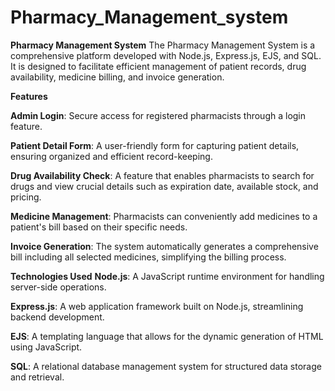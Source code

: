 # Pharmacy_Management_system

**Pharmacy Management System**
The Pharmacy Management System is a comprehensive platform developed with Node.js, Express.js, EJS, and SQL. It is designed to facilitate efficient management of patient records, drug availability, medicine billing, and invoice generation.

**Features**

**Admin Login**: Secure access for registered pharmacists through a login feature.

**Patient Detail Form**: A user-friendly form for capturing patient details, ensuring organized and efficient record-keeping.

**Drug Availability Check**: A feature that enables pharmacists to search for drugs and view crucial details such as expiration date, available stock, and pricing.

**Medicine Management**: Pharmacists can conveniently add medicines to a patient's bill based on their specific needs.

**Invoice Generation**: The system automatically generates a comprehensive bill including all selected medicines, simplifying the billing process.


**Technologies Used**
**Node.js**: A JavaScript runtime environment for handling server-side operations.

**Express.js**: A web application framework built on Node.js, streamlining backend development.

**EJS**: A templating language that allows for the dynamic generation of HTML using JavaScript.

**SQL**: A relational database management system for structured data storage and retrieval.

